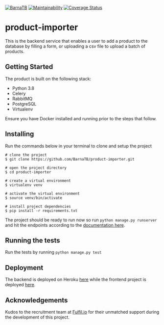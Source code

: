 [![BarnaTB](https://circleci.com/gh/BarnaTB/product-importer.svg?style=shield)](https://circleci.com/gh/BarnaTB/product-importer)  [![Maintainability](https://api.codeclimate.com/v1/badges/15df0093a42d8012885a/maintainability)](https://codeclimate.com/github/BarnaTB/product-importer/maintainability)  [![Coverage Status](https://coveralls.io/repos/github/BarnaTB/product-importer/badge.svg?branch=main)](https://coveralls.io/github/BarnaTB/product-importer?branch=main)

# product-importer
This is the backend service that enables a user to add a product to the database by filling a form, or uploading a csv file to upload a batch of products.

## Getting Started
The product is built on the following stack:

* Python 3.8
* Celery
* RabbitMQ
* PostgreSQL
* Virtualenv

Ensure you have Docker installed and running prior to the steps that follow.

## Installing

Run the commands below in your terminal to clone and setup the project

```shell
# clone the project
$ git clone https://github.com/BarnaTB/product-importer.git

# open the project directory
$ cd product-importer

# create a virtual environment
$ virtualenv venv

# activate the virtual environment
$ source venv/bin/activate

# install project dependencies
$ pip install -r requirements.txt
```

The project should be ready to run now so run `python manage.py runserver` and hit the endpoints according to the [documentation here](https://fulfilproductimporter.herokuapp.com/api/v1/docs/).

## Running the tests
Run the tests by running `python manage.py test`

## Deployment

The backend is deployed on Heroku [here](https://fulfilproductimporter.herokuapp.com) while the frontend project is deployed [here](https://fulfillproductimporter.herokuapp.com).

## Acknowledgements

Kudos to the recruitment team at [Fulfil.io](https://fulfil.io) for their unmatched support during the development of this project.

